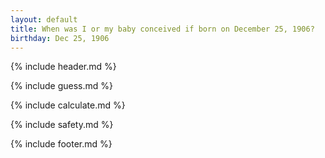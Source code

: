 ```yaml
---
layout: default
title: When was I or my baby conceived if born on December 25, 1906?
birthday: Dec 25, 1906
---
```


{% include header.md %}

{% include guess.md %}

{% include calculate.md %}

{% include safety.md %}

{% include footer.md %}



